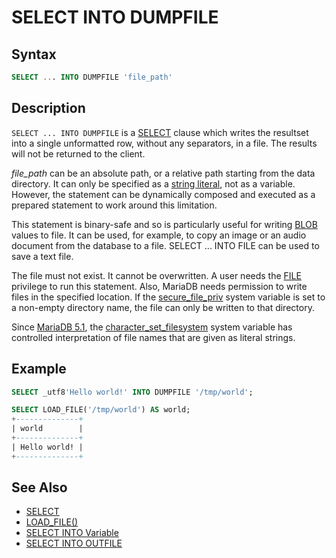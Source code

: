 # SELECT INTO DUMPFILE

## Syntax

```sql
SELECT ... INTO DUMPFILE 'file_path'
```

## Description

`SELECT ... INTO DUMPFILE` is a [SELECT](/sql-statements-structure/sql-statements/data-manipulation/selecting-data/select) clause which writes the resultset into a single unformatted row, without any separators, in a file. The results will not be returned to the client.

<em>file_path</em> can be an absolute path, or a relative path starting from the data directory. It can only be specified as a [string literal](/sql-statements-structure/sql-language-structure/string-literals), not as a variable. However, the statement can be dynamically composed and executed as a prepared statement to work around this limitation.

This statement is binary-safe and so is particularly useful for writing [BLOB](/columns-storage-engines-and-plugins/data-types/string-data-types/blob) values to file. It can be used, for example, to copy an image or an audio document from the database to a file. SELECT ... INTO FILE can be used to save a text file.

The file must not exist. It cannot be overwritten. A user needs the [FILE](/kb/en/grant/#global-privileges) privilege to run this statement. Also, MariaDB needs permission to write files in the specified location. If the [secure_file_priv](/kb/en/server-system-variables/#secure_file_priv) system variable is set to a non-empty directory name, the file can only be written to that directory.

Since [MariaDB 5.1](/kb/en/what-is-mariadb-51/), the [character_set_filesystem](/kb/en/server-system-variables/#character_set_filesystem) system variable has controlled interpretation of file names that are given as literal strings.

## Example

```sql
SELECT _utf8'Hello world!' INTO DUMPFILE '/tmp/world';

SELECT LOAD_FILE('/tmp/world') AS world;
+--------------+
| world        |
+--------------+
| Hello world! |
+--------------+
```

## See Also

- [SELECT](/sql-statements-structure/sql-statements/data-manipulation/selecting-data/select)
- [LOAD_FILE()](/built-in-functions/string-functions/load_file)
- [SELECT INTO Variable](/kb/en/select-into-variable/)
- [SELECT INTO OUTFILE](/sql-statements-structure/sql-statements/data-manipulation/selecting-data/select-into-outfile)